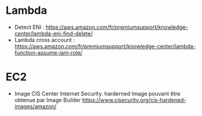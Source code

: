 Lambda
=====
* Detect ENI : https://aws.amazon.com/fr/premiumsupport/knowledge-center/lambda-eni-find-delete/
* Lambda cross account : https://aws.amazon.com/fr/premiumsupport/knowledge-center/lambda-function-assume-iam-role/


EC2 
=====
* Image CIS Center Internet Security. harderned Image pouvant être obtenue par Image Builder https://www.cisecurity.org/cis-hardened-images/amazon/
